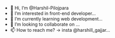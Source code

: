 - 👋 Hi, I’m @Harshil-Pilojpara
- 👀 I’m interested in front-end developer...
- 🌱 I’m currently learning web development...
- 💞️ I’m looking to collaborate on ...
- 📫 How to reach me? -> insta @harshill_gajjar...

<!---
Harshil-Pilojpara/Harshil-Pilojpara is a ✨ special ✨ repository because its `README.md` (this file) appears on your GitHub profile.
You can click the Preview link to take a look at your changes.
--->
